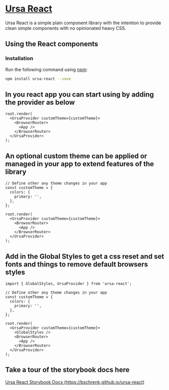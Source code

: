 # [Ursa React]()

Ursa React is a simple plain component library with the intention to provide clean simple components with no opinionated heavy CSS.

## Using the React components
### Installation

Run the following command using [npm](https://www.npmjs.com/):

```bash
npm install ursa-react --save
```


## In you react app you can start using by adding the provider as below

```
root.render(
  <UrsaProvider customTheme={customTheme}>
    <BrowserRouter>
      <App />
    </BrowserRouter>
  </UrsaProvider>
);

```


## An optional custom theme can be applied or managed in your app to extend features of the library

```
// Define other any theme changes in your app
const customTheme = {
  colors: {
    primary: '',
  },
};

root.render(
  <UrsaProvider customTheme={customTheme}>
    <BrowserRouter>
      <App />
    </BrowserRouter>
  </UrsaProvider>
);
```

## Add in the Global Styles to get a css reset and set fonts and things to remove default browsers styles

```
import { GlobalStyles, UrsaProvider } from 'ursa-react';

// Define other any theme changes in your app
const customTheme = {
  colors: {
    primary: '',
  },
};

root.render(
  <UrsaProvider customTheme={customTheme}>
    <GlobalStyles />
    <BrowserRouter>
      <App />
    </BrowserRouter>
  </UrsaProvider>
);
```

## Take a tour of the storybook docs here 

[Ursa React Storybook Docs (https://bschrenk.github.io/ursa-react)](https://bschrenk.github.io/ursa-react)